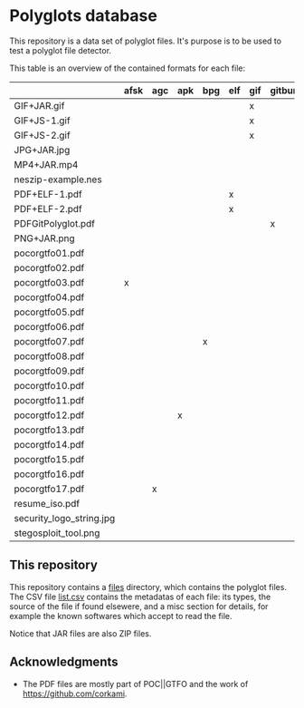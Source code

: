 # Polyglots database

This repository is a data set of polyglot files.
It's purpose is to be used to test a polyglot file detector.

This table is an overview of the contained formats for each file:

|                        |afsk|agc|apk|bpg|elf|gif|gitbundle|html|ild|iso|jar|jpg|js|lsmv|mbr|mp4|nes|pdf|png|ps|rb|sh|tar|tc|wv|zip|
|------------------------|----|---|---|---|---|---|---------|----|---|---|---|---|--|----|---|---|---|---|---|--|--|--|---|--|--|---|
|GIF+JAR.gif             |    |   |   |   |   |x  |         |    |   |   |x  |   |  |    |   |   |   |   |   |  |  |  |   |  |  |x  |
|GIF+JS-1.gif            |    |   |   |   |   |x  |         |    |   |   |   |   |x |    |   |   |   |   |   |  |  |  |   |  |  |   |
|GIF+JS-2.gif            |    |   |   |   |   |x  |         |    |   |   |   |   |x |    |   |   |   |   |   |  |  |  |   |  |  |   |
|JPG+JAR.jpg             |    |   |   |   |   |   |         |    |   |   |x  |x  |  |    |   |   |   |   |   |  |  |  |   |  |  |x  |
|MP4+JAR.mp4             |    |   |   |   |   |   |         |    |   |   |x  |   |  |    |   |x  |   |   |   |  |  |  |   |  |  |x  |
|neszip-example.nes      |    |   |   |   |   |   |         |    |   |   |   |   |  |    |   |   |x  |   |   |  |  |  |   |  |  |x  |
|PDF+ELF-1.pdf           |    |   |   |   |x  |   |         |    |   |   |   |   |  |    |   |   |   |x  |   |  |  |  |   |  |  |   |
|PDF+ELF-2.pdf           |    |   |   |   |x  |   |         |    |   |   |   |   |  |    |   |   |   |x  |   |  |  |  |   |  |  |   |
|PDFGitPolyglot.pdf      |    |   |   |   |   |   |x        |    |   |   |   |   |  |    |   |   |   |x  |   |  |  |  |   |  |  |   |
|PNG+JAR.png             |    |   |   |   |   |   |         |    |   |   |x  |   |  |    |   |   |   |   |x  |  |  |  |   |  |  |x  |
|pocorgtfo01.pdf         |    |   |   |   |   |   |         |    |   |   |   |   |  |    |   |   |   |x  |   |  |  |  |   |  |  |x  |
|pocorgtfo02.pdf         |    |   |   |   |   |   |         |    |   |   |   |   |  |    |x  |   |   |x  |   |  |  |  |   |  |  |x  |
|pocorgtfo03.pdf         |x   |   |   |   |   |   |         |    |   |   |   |x  |  |    |   |   |   |x  |   |  |  |  |   |  |  |x  |
|pocorgtfo04.pdf         |    |   |   |   |   |   |         |    |   |   |   |   |  |    |   |   |   |x  |   |  |  |  |   |x |  |x  |
|pocorgtfo05.pdf         |    |   |   |   |   |   |         |    |   |x  |   |   |  |    |   |   |   |x  |   |  |  |  |   |  |  |x  |
|pocorgtfo06.pdf         |    |   |   |   |   |   |         |    |   |   |   |   |  |    |   |   |   |x  |   |  |  |  |x  |  |  |x  |
|pocorgtfo07.pdf         |    |   |   |x  |   |   |         |x   |   |   |   |   |  |    |   |   |   |x  |   |  |  |  |   |  |  |x  |
|pocorgtfo08.pdf         |    |   |   |   |   |   |         |    |   |   |   |   |  |    |   |   |   |x  |   |  |  |x |   |  |  |x  |
|pocorgtfo09.pdf         |    |   |   |   |   |   |         |    |   |   |   |   |  |    |   |   |   |x  |   |  |  |  |   |  |x |x  |
|pocorgtfo10.pdf         |    |   |   |   |   |   |         |    |   |   |   |   |  |x   |   |   |   |x  |   |  |  |  |   |  |  |x  |
|pocorgtfo11.pdf         |    |   |   |   |   |   |         |x   |   |   |   |   |  |    |   |   |   |x  |   |  |x |  |   |  |  |x  |
|pocorgtfo12.pdf         |    |   |x  |   |   |   |         |    |   |   |   |   |  |    |   |   |   |x  |   |  |  |  |   |  |  |x  |
|pocorgtfo13.pdf         |    |   |   |   |   |   |         |    |   |   |   |   |  |    |   |   |   |x  |   |x |  |  |   |  |  |x  |
|pocorgtfo14.pdf         |    |   |   |   |   |   |         |    |   |   |   |   |  |    |   |   |x  |x  |   |  |  |  |   |  |  |x  |
|pocorgtfo15.pdf         |    |   |   |   |   |   |         |    |x  |   |   |   |  |    |   |   |   |x  |   |  |  |  |   |  |  |x  |
|pocorgtfo16.pdf         |    |   |   |   |   |   |         |    |   |   |   |   |  |    |   |   |   |x  |   |  |  |x |   |  |  |x  |
|pocorgtfo17.pdf         |    |x  |   |   |   |   |         |    |   |   |   |   |  |    |   |   |   |x  |   |  |  |  |   |  |  |x  |
|resume_iso.pdf          |    |   |   |   |   |   |         |    |   |   |   |   |  |    |x  |   |   |x  |   |  |  |  |   |  |  |   |
|security_logo_string.jpg|    |   |   |   |   |   |         |    |   |   |   |   |x |    |   |   |   |   |x  |  |  |  |   |  |  |   |
|stegosploit_tool.png    |    |   |   |   |   |   |         |x   |   |   |   |   |  |    |   |   |   |   |x  |  |  |  |   |  |  |   |

## This repository

This repository contains a [files](files) directory, which contains the polyglot files.
The CSV file [list.csv](list.csv) contains the metadatas of each file: its types, the source of the file if found elsewere, and a misc section for details, for example the known softwares which accept to read the file.

Notice that JAR files are also ZIP files.

## Acknowledgments

- The PDF files are mostly part of POC||GTFO and the work of https://github.com/corkami.
